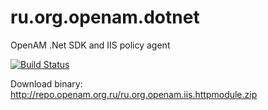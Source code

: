 # ru.org.openam.dotnet
OpenAM .Net SDK and IIS policy agent

[![Build Status](https://travis-ci.org/openam-org-ru/ru.org.openam.dotnet.svg)](https://travis-ci.org/openam-org-ru/ru.org.openam.dotnet)

Download binary: http://repo.openam.org.ru/ru.org.openam.iis.httpmodule.zip
